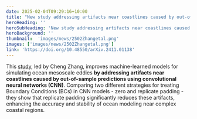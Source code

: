 ```yaml
---
date: 2025-02-04T09:29:16+10:00
title: "New study addressing artifacts near coastlines caused by out-of-sample predictions"
heroHeading: ''
heroSubHeading: 'New study addressing artifacts near coastlines caused by out-of-sample predictions'
heroBackground: ''
thumbnail:  'images/news/2502Zhangetal.png'
images: ['images/news/2502Zhangetal.png']
link: 'https://doi.org/10.48550/arXiv.2411.01138'
---
```

This [study](https://doi.org/10.48550/arXiv.2411.01138), led by Cheng Zhang, improves machine-learned models for simulating ocean mesoscale eddies **by addressing artifacts near coastlines caused by out-of-sample predictions using convolutional neural networks (CNN)**. Comparing two different strategies for treating Boundary Conditions (BCs) in CNN models - zero and replicate padding - they show that replicate padding significantly reduces these artifacts, enhancing the accuracy and stability of ocean modeling near complex coastal regions.